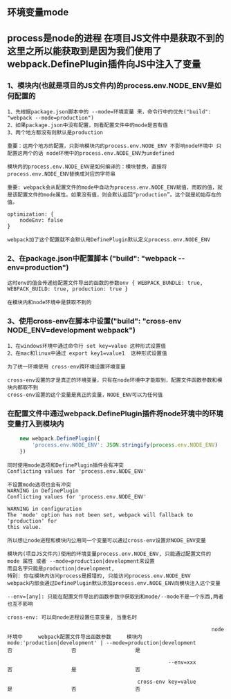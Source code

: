 ## 环境变量mode

## process是node的进程 在项目JS文件中是获取不到的 这里之所以能获取到是因为我们使用了 webpack.DefinePlugin插件向JS中注入了变量

### 1、模块内(也就是项目的JS文件内)的process.env.NODE_ENV是如何配置的
```
1、先根据package.json脚本中的 --mode=环境变量 来，命令行中的优先("build": "webpack --mode=production")
2、如果package.json中没有配置，则看配置文件中的mode是否有值
3、两个地方都没有则默认是production

重要：这两个地方的配置，只影响模块内的process.env.NODE_ENV 不影响node环境中 只配置这两个的话 node环境中的process.env.NODE_ENV为undefined

模块内的process.env.NODE_ENV是如何编译的：模块替换，直接将process.env.NODE_ENV替换成对应的字符串

重要: webpack会从配置文件的mode中自动为process.env.NODE_ENV赋值，而取的值，就是该配置文件的mode属性。如果没有值，则会默认返回“production”。这个就是初始存在的值。

optimization: {
    nodeEnv: false
}

webpack加了这个配置就不会默认用DefinePlugin默认定义process.env.NODE_ENV
```

### 2、在package.json中配置脚本 ("build": "webpack --env=production")
```
这时env的值会传递给配置文件导出的函数的参数env { WEBPACK_BUNDLE: true, WEBPACK_BUILD: true, production: true }

在模块内和node环境中是获取不到的
```

### 3、使用cross-env在脚本中设置("build": "cross-env NODE_ENV=development webpack")
```
1、在windows环境中通过命令行 set key=value 这种形式设置值
2、在mac和linux中通过 export key1=value1  这种形式设置值

为了统一环境使用 cross-env跨环境设置环境变量

cross-env设置的才是真正的环境变量，只有在node环境中才能取到，配置文件函数参数和模块内都取不到
cross-env设置的这个变量是真正的变量，NODE_ENV可以为任何值
```

### 在配置文件中通过webpack.DefinePlugin插件将node环境中的环境变量打入到模块内
```javascript
    new webpack.DefinePlugin({
        'process.env.NODE_ENV': JSON.stringify(process.env.NODE_ENV)
    })
```
```
同时使用mode选项和DefinePlugin插件会有冲突
Conflicting values for 'process.env.NODE_ENV'

不设置mode选项也会有冲突
WARNING in DefinePlugin
Conflicting values for 'process.env.NODE_ENV'

WARNING in configuration
The 'mode' option has not been set, webpack will fallback to 'production' for 
this value.

所以想让node进程和模块内公用同一个变量可以通过cross-env设置非NODE_ENV变量
```

```
模块内(项目JS文件内)使用的环境变量process.env.NODE_ENV, 只能通过配置文件的 mode 属性 或者 --mode=production|development来设置 
而且名字只能是production|development, 
特别: 你在模块内访问process是报错的, 只能访问process.env.NODE_ENV
webpack内部会通过DefinePlugin默认添加process.env.NODE_ENV向模块注入这个变量

--env=[any]: 只能在配置文件导出的函数参数中获取到和mode/--mode不是一个东西,两者也互不影响

cross-env: 可以向node进程设置任意变量, 当重名时

```
```
                                                                  node环境中     webpack配置文件导出函数参数     模块内
mode:'production|development' | --mode=production|development        否                   否                   是

                                                    --env=xxx        否                   是                   否

                                          cross-env key=value        是                   否                   否
```